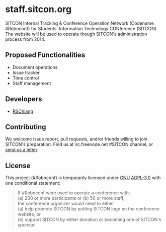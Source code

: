 staff.sitcon.org
================
SITCON Internal Tracking & Conference Operation Network (Codename #Roboconf) for Students' Information Technology CONference (SITCON). The website will be used to operate though SITCON's administration process from 2014.

Proposed Functionalities
------------------------
* Document operations
* Issue tracker
* Time control
* Staff management

Developers
----------
* [RSChiang](https://github.com/rschiang)

Contributing
------------
We welcome issue report, pull requests, and/or friends willing to join SITCON's preparation. Find us at irc.freenode.net #SITCON channel, or [send us a letter](mailto:contact@sitcon.org).

License
-------
This project (#Roboconf) is temporarily licensed under [GNU AGPL-3.0](http://www.gnu.org/licenses/agpl-3.0.html) with one conditional statement:

> If #Roboconf were used to operate a conference with:  
> (a) 200 or more participants or (b) 50 or more staff,  
> the conference organizer would need to either  
> (a) help promote SITCON by putting SITCON logo on the conference website, or  
> (b) support SITCON by either donation or becoming one of SITCON's sponsor.  
